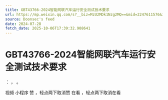 ```yaml
---
title: GBT43766-2024智能网联汽车运行安全测试技术要求
url: https://mp.weixin.qq.com/s?__biz=MzU2MDk1Nzg2MQ==&mid=2247611576&idx=1&sn=fc10835c473b6e986860ec9e033d27ae
source: Doonsec's feed
date: 2024-07-28
fetch_date: 2025-10-06T17:39:32.908641
---
```


# GBT43766-2024智能网联汽车运行安全测试技术要求

：
，
。

视频
小程序
赞
，轻点两下取消赞
在看
，轻点两下取消在看